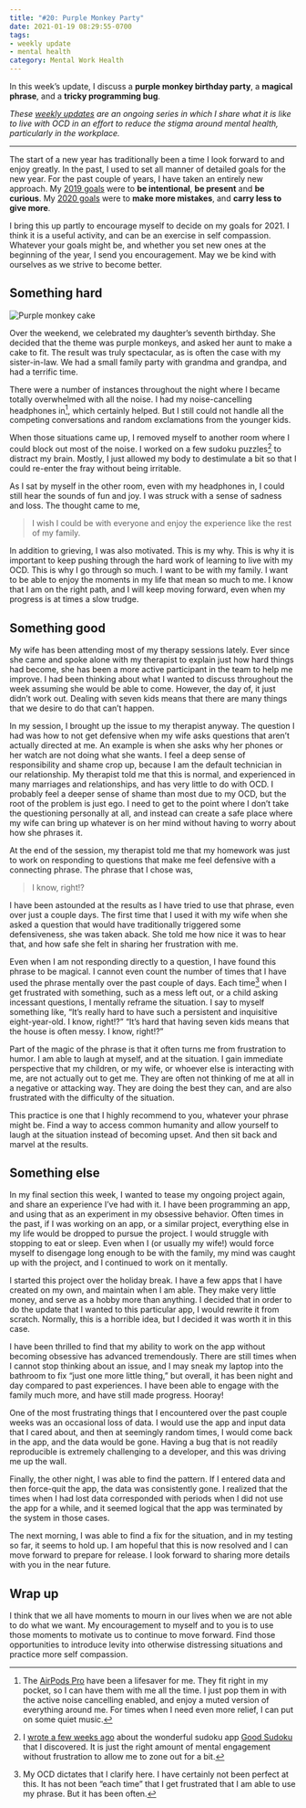 ```yaml
---
title: "#20: Purple Monkey Party"
date: 2021-01-19 08:29:55-0700
tags:
- weekly update
- mental health
category: Mental Work Health
---
```


In this week’s update, I discuss a **purple monkey birthday party**, a **magical phrase**, and a **tricky programming bug**.

_These [weekly updates](https://bennorris.com/tags/weekly-update/) are an ongoing series in which I share what it is like to live with OCD in an effort to reduce the stigma around mental health, particularly in the workplace._

***

The start of a new year has traditionally been a time I look forward to and enjoy greatly. In the past, I used to set all manner of detailed goals for the new year. For the past couple of years, I have taken an entirely new approach. My [2019 goals](https://bennorris.com/2019/01/01/my-goals) were to **be intentional**, **be present** and **be curious**. My [2020 goals](https://bennorris.com/2020/01/01/my-goals) were to **make more mistakes**, and **carry less to give more**.

I bring this up partly to encourage myself to decide on my goals for 2021. I think it is a useful activity, and can be an exercise in self compassion. Whatever your goals might be, and whether you set new ones at the beginning of the year, I send you encouragement. May we be kind with ourselves as we strive to become better.


## Something hard

![Purple monkey cake](https://media.bennorris.com/images/mentalworkhealth/uploads/2021/e0065aadec.jpg)

Over the weekend, we celebrated my daughter’s seventh birthday. She decided that the theme was purple monkeys, and asked her aunt to make a cake to fit. The result was truly spectacular, as is often the case with my sister-in-law. We had a small family party with grandma and grandpa, and had a terrific time.

There were a number of instances throughout the night where I became totally overwhelmed with all the noise. I had my noise-cancelling headphones in[^1], which certainly helped. But I still could not handle all the competing conversations and random exclamations from the younger kids.

When those situations came up, I removed myself to another room where I could block out most of the noise. I worked on a few sudoku puzzles[^2] to distract my brain. Mostly, I just allowed my body to destimulate a bit so that I could re-enter the fray without being irritable.

As I sat by myself in the other room, even with my headphones in, I could still hear the sounds of fun and joy. I was struck with a sense of sadness and loss. The thought came to me,

> I wish I could be with everyone and enjoy the experience like the rest of my family.

In addition to grieving, I was also motivated. This is my why. This is why it is important to keep pushing through the hard work of learning to live with my OCD. This is why I go through so much. I want to be with my family. I want to be able to enjoy the moments in my life that mean so much to me. I know that I am on the right path, and I will keep moving forward, even when my progress is at times a slow trudge.


## Something good

My wife has been attending most of my therapy sessions lately. Ever since she came and spoke alone with my therapist to explain just how hard things had become, she has been a more active participant in the team to help me improve. I had been thinking about what I wanted to discuss throughout the week assuming she would be able to come. However, the day of, it just didn’t work out. Dealing with seven kids means that there are many things that we desire to do that can’t happen.

In my session, I brought up the issue to my therapist anyway. The question I had was how to not get defensive when my wife asks questions that aren’t actually directed at me. An example is when she asks why her phones or her watch are not doing what she wants. I feel a deep sense of responsibility and shame crop up, because I am the default technician in our relationship. My therapist told me that this is normal, and experienced in many marriages and relationships, and has very little to do with OCD. I probably feel a deeper sense of shame than most due to my OCD, but the root of the problem is just ego. I need to get to the point where I don’t take the questioning personally at all, and instead can create a safe place where my wife can bring up whatever is on her mind without having to worry about how she phrases it.

At the end of the session, my therapist told me that my homework was just to work on responding to questions that make me feel defensive with a connecting phrase. The phrase that I chose was,

> I know, right!?

I have been astounded at the results as I have tried to use that phrase, even over just a couple days. The first time that I used it with my wife when she asked a question that would have traditionally triggered some defensiveness, she was taken aback. She told me how nice it was to hear that, and how safe she felt in sharing her frustration with me.

Even when I am not responding directly to a question, I have found this phrase to be magical. I cannot even count the number of times that I have used the phrase mentally over the past couple of days. Each time[^3] when I get frustrated with something, such as a mess left out, or a child asking incessant questions, I mentally reframe the situation. I say to myself something like, “It’s really hard to have such a persistent and inquisitive eight-year-old. <Pause> I know, right!?” “It’s hard that having seven kids means that the house is often messy. <Pause> I know, right!?”

Part of the magic of the phrase is that it often turns me from frustration to humor. I am able to laugh at myself, and at the situation. I gain immediate perspective that my children, or my wife, or whoever else is interacting with me, are not actually out to get me. They are often not thinking of me at all in a negative or attacking way. They are doing the best they can, and are also frustrated with the difficulty of the situation.

This practice is one that I highly recommend to you, whatever your phrase might be. Find a way to access common humanity and allow yourself to laugh at the situation instead of becoming upset. And then sit back and marvel at the results.


## Something else

In my final section this week, I wanted to tease my ongoing project again, and share an experience I’ve had with it. I have been programming an app, and using that as an experiment in my obsessive behavior.  Often times in the past, if I was working on an app, or a similar project, everything else in my life would be dropped to pursue the project. I would struggle with stopping to eat or sleep. Even when I (or usually my wife!) would force myself to disengage long enough to be with the family, my mind was caught up with the project, and I continued to work on it mentally.

I started this project over the holiday break. I have a few apps that I have created on my own, and maintain when I am able. They make very little money, and serve as a hobby more than anything. I decided that in order to do the update that I wanted to this particular app, I would rewrite it from scratch. Normally, this is a horrible idea, but I decided it was worth it in this case.

I have been thrilled to find that my ability to work on the app without becoming obsessive has advanced tremendously. There are still times when I cannot stop thinking about an issue, and I may sneak my laptop into the bathroom to fix “just one more little thing,” but overall, it has been night and day compared to past experiences. I have been able to engage with the family much more, and have still made progress. Hooray!

One of the most frustrating things that I encountered over the past couple weeks was an occasional loss of data. I would use the app and input data that I cared about, and then at seemingly random times, I would come back in the app, and the data would be gone. Having a bug that is not readily reproducible is extremely challenging to a developer, and this was driving me up the wall.

Finally, the other night, I was able to find the pattern. If I entered data and then force-quit the app, the data was consistently gone. I realized that the times when I had lost data corresponded with periods when I did not use the app for a while, and it seemed logical that the app was terminated by the system in those cases.

The next morning, I was able to find a fix for the situation, and in my testing so far, it seems to hold up. I am hopeful that this is now resolved and I can move forward to prepare for release. I look forward to sharing more details with you in the near future.


## Wrap up

I think that we all have moments to mourn in our lives when we are not able to do what we want. My encouragement to myself and to you is to use those moments to motivate us to continue to move forward. Find those opportunities to introduce levity into otherwise distressing situations and practice more self compassion.



[^1]: The [AirPods Pro](https://en.wikipedia.org/wiki/AirPods_Pro) have been a lifesaver for me. They fit right in my pocket, so I can have them with me all the time. I just pop them in with the active noise cancelling enabled, and enjoy a muted version of everything around me. For times when I need even more relief, I can put on some quiet music.

[^2]: I [wrote a few weeks ago](https://bennorris.com/2020/12/14/distress-tolerance-sudoku) about the wonderful sudoku app [Good Sudoku](https://www.playgoodsudoku.com/) that I discovered. It is just the right amount of mental engagement without frustration to allow me to zone out for a bit.

[^3]: My OCD dictates that I clarify here. I have certainly not been perfect at this. It has not been “each time” that I get frustrated that I am able to use my phrase. But it has been often.